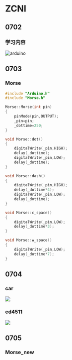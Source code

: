 # ZCNI

## 0702

### 学习内容
  
![arduino](img/arduino.png)

## 0703

### Morse
```c
#include "Arduino.h"
#include "Morse.h"

Morse::Morse(int pin)
{
	pinMode(pin,OUTPUT);
	_pin=pin;
	_dottime=250;
}

void Morse::dot()
{
	digitalWrite(_pin,HIGH);
	delay(_dottime);
	digitalWrite(_pin,LOW);
	delay(_dottime);
}

void Morse::dash()
{
	digitalWrite(_pin,HIGH);
	delay(_dottime*4);
	digitalWrite(_pin,LOW);
	delay(_dottime);
}

void Morse::c_space()
{
	digitalWrite(_pin,LOW);
	delay(_dottime*3);
}

void Morse::w_space()
{
	digitalWrite(_pin,LOW);
	delay(_dottime*7);
}
```
## 0704

### car
![](https://github.com/zhicni/arduino_learn/blob/master/car/car.png)
### cd4511
![](https://github.com/zhicni/arduino_learn/blob/master/cd4511/d4511.png)
## 0705

### Morse_new
